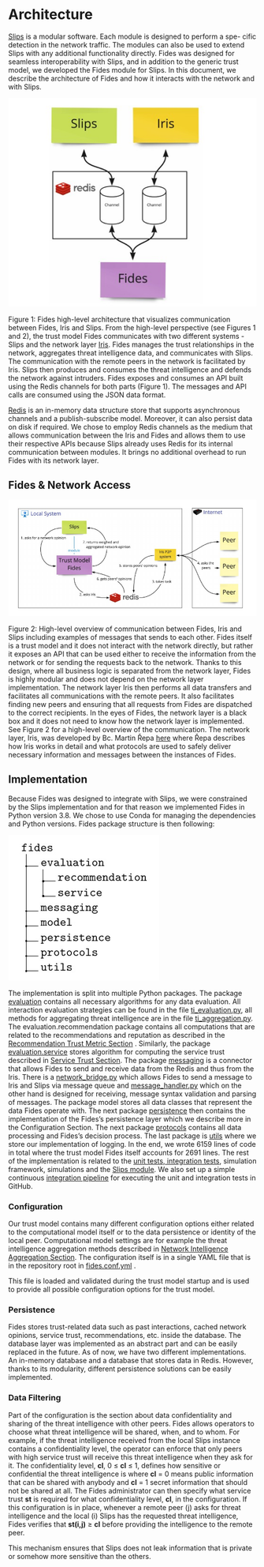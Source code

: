 # Architecture

[Slips](https://github.com/stratosphereips/StratosphereLinuxIPS) is a modular software. Each module is designed to perform a spe-
cific detection in the network traffic. The modules can also be used to
extend Slips with any additional functionality directly. Fides was designed
for seamless interoperability with Slips, and in addition to the generic trust
model, we developed the Fides module for Slips. In this document, we describe the architecture of Fides and how it interacts with the network and with Slips.


<img src="images/arch.jpg">

Figure 1: Fides high-level architecture that visualizes communication between Fides, Iris and Slips.
From the high-level perspective (see Figures 1 and 2), the trust model
Fides communicates with two different systems - Slips and the network
layer [Iris](https://github.com/HappyStoic/iris). Fides manages the trust relationships in the network, 
aggregates threat intelligence data, and communicates with Slips. 
The communication with the remote peers in the network is facilitated by Iris. Slips
then produces and consumes the threat intelligence and defends the network against intruders.
Fides exposes and consumes an API built using the Redis channels
for both parts (Figure 1). The messages and API calls are consumed using the JSON data format.

[Redis](https://redis.io/) is an in-memory data structure store that supports asynchronous
channels and a publish-subscribe model. Moreover, it can also persist
data on disk if required. We chose to employ Redis channels as the medium
that allows communication between the Iris and Fides and allows them to
use their respective APIs because Slips already uses Redis for its internal
communication between modules. It brings no additional overhead to run
Fides with its network layer.

## Fides & Network Access

<img src="images/network_access.jpg">

Figure 2: High-level overview of communication between Fides, Iris and
Slips including examples of messages that sends to each other.
Fides itself is a trust model and it does not interact with the network
directly, but rather it exposes an API that can be used either to receive
the information from the network or for sending the requests back to the
network. Thanks to this design, where all business logic is separated from
the network layer, Fides is highly modular and does not depend on the
network layer implementation. The network layer Iris then performs all
data transfers and facilitates all communications with the remote peers. It
also facilitates finding new peers and ensuring that all requests from Fides
are dispatched to the correct recipients. In the eyes of Fides, the network
layer is a black box and it does not need to know how the network layer is
implemented. See Figure 2 for a high-level overview of the communication.
The network layer, Iris, was developed by Bc. Martin Řepa [here](https://dspace.cvut.cz/bitstream/handle/10467/101308/F3-DP-2022-Repa-Martin-diploma_thesis_iris.pdf) where
Řepa describes how Iris works in detail and what protocols are used to safely
deliver necessary information and messages between the instances of Fides.


## Implementation
Because Fides was designed to integrate with Slips, we were constrained
by the Slips implementation and for that reason we implemented Fides in Python version 3.8.
We chose to use Conda for managing the dependencies and Python versions. Fides package structure is then following:

<img src="images/structure.jpg">

The implementation is split into multiple Python packages. The package [evaluation](https://github.com/stratosphereips/fides/tree/design_docs/fides/evaluation) contains all necessary algorithms for any data evaluation.
All interaction evaluation strategies can be found in the file
[ti_evaluation.py](https://github.com/stratosphereips/fides/blob/design_docs/fides/evaluation/ti_evaluation.py), all methods for aggregating threat intelligence are in the file [ti_aggregation.py](https://github.com/stratosphereips/fides/blob/design_docs/fides/evaluation/ti_aggregation.py). The evaluation.recommendation package contains all computations that are related to the recommendations and reputation as described in the [Recommendation Trust Metric Section](https://github.com/stratosphereips/fides/blob/design_docs/doc/design.md#recommendation-trust-metric) . Similarly, the package [evaluation.service](https://github.com/stratosphereips/fides/tree/design_docs/fides/evaluation/service) stores algorithm for computing the service trust described in [Service Trust Section](https://github.com/stratosphereips/fides/blob/design_docs/doc/design.md#service-trust).
The package [messaging](https://github.com/stratosphereips/fides/tree/design_docs/fides/messaging) is a connector that allows Fides to send and receive
data from the Redis and thus from the Iris. There is a [network_bridge.py](https://github.com/stratosphereips/fides/blob/design_docs/fides/messaging/network_bridge.py)
which allows Fides to send a message to Iris and Slips via message queue and
[message_handler.py](https://github.com/stratosphereips/fides/blob/design_docs/fides/messaging/message_handler.py) which on the other hand is designed for receiving, message syntax validation and parsing of messages. The package model stores
all data classes that represent the data Fides operate with. The next package [persistence](https://github.com/stratosphereips/fides/tree/design_docs/fides/persistence) then contains the implementation of the Fides’s persistence
layer which we describe more in the Configuration Section. The next package [protocols](https://github.com/stratosphereips/fides/tree/design_docs/fides/protocols)
contains all data processing and Fides’s decision process. The last package
is [utils](https://github.com/stratosphereips/fides/tree/design_docs/fides/utils) where we store our implementation of logging.
In the end, we wrote 6159 lines of code in total where the trust model
Fides itself accounts for 2691 lines. The rest of the implementation is related
to the [unit tests, integration tests](https://github.com/stratosphereips/fides/tree/design_docs/tests), simulation framework, simulations and
the [Slips module](https://github.com/stratosphereips/fides/tree/design_docs/slips). We also set up a simple continuous [integration pipeline](https://github.com/stratosphereips/fides/blob/design_docs/.github/workflows/ci.yml)
for executing the unit and integration tests in GitHub.


### Configuration
Our trust model contains many different configuration options either related to the computational model itself or to the data persistence or identity
of the local peer.
Computational model settings are for example the threat intelligence
aggregation methods described in [Network Intelligence Aggregation Section](https://github.com/stratosphereips/fides/blob/design_docs/doc/design.md#network-intelligence-aggregation).
The configuration itself is in a single YAML file that is in the repository root in [fides.conf.yml](https://github.com/stratosphereips/fides/blob/master/fides.conf.yml) . 

This file is loaded and validated during the
trust model startup and is used to provide all possible configuration options
for the trust model.

### Persistence
Fides stores trust-related data such as past interactions, cached network
opinions, service trust, recommendations, etc. inside the database. The
database layer was implemented as an abstract part and can be easily replaced in the future. As of now, we have two different implementations.
An in-memory database and a database that stores data in Redis. However, thanks to its modularity, different persistence solutions can be easily
implemented.

### Data Filtering
Part of the configuration is the section about data confidentiality and
sharing of the threat intelligence with other peers. Fides allows operators
to choose what threat intelligence will be shared, when, and to whom.
For example, if the threat intelligence received from the local Slips instance contains a confidentiality level, the operator can enforce that only
peers with high service trust will receive this threat intelligence when they
ask for it.
The confidentiality level, __cl__, 0 ≤ __cl__ ≤ 1, defines how sensitive or confidential the threat intelligence is where __cl__ = 0 means public information that
can be shared with anybody and __cl__ = 1 secret information that should not
be shared at all.
The Fides administrator can then specify what service trust __st__ is required
for what confidentiality level, __cl__, in the configuration. If
this configuration is in place, whenever a remote peer (j) asks for threat intelligence and the local (i) Slips has the requested threat intelligence, Fides
verifies that __st(i,j)__ ≥ __cl__ before providing the intelligence to the remote peer.

This mechanism ensures that Slips does not leak information that is private or somehow more sensitive than the others.
